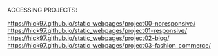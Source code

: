 ACCESSING PROJECTS:

https://hick97.github.io/static_webpages/project00-noresponsive/
https://hick97.github.io/static_webpages/project01-responsive/
https://hick97.github.io/static_webpages/project02-blog/
https://hick97.github.io/static_webpages/project03-fashion_commerce/
